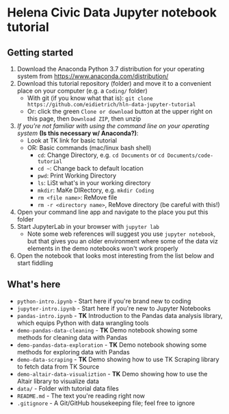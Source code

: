 # Helena Civic Data Jupyter notebook tutorial

## Getting started

1. Download the Anaconda Python 3.7 distribution for your operating system from https://www.anaconda.com/distribution/
2. Download this tutorial repository (folder) and move it to a convenient place on your computer (e.g. a `Coding/` folder)
    - With git (if you know what that is): `git clone https://github.com/eidietrich/hln-data-jupyter-tutorial`
    - Or: click the green `Clone or download` button at the upper right on this page, then `Download ZIP`, then unzip
3. *If you're not familiar with using the command line on your operating system* **(Is this necessary w/ Anaconda?)**:
    - Look at TK link for basic tutorial
    - OR: Basic commands (mac/linux bash shell)
        - `cd`: Change Directory, e.g. `cd Documents` or `cd Documents/code-tutorial`
        - `cd ~`: Change back to default location
        - `pwd`: Print Working Directory
        - `ls`: LiSt what's in your working directory
        - `mkdir`: MaKe DIRectory, e.g. `mkdir Coding`
        - `rm <file name>`: ReMove file
        - `rm -r <directory name>`, ReMove directory (be careful with this!)
4. Open your command line app and navigate to the place you put this folder
5. Start JupyterLab in your browser with `jupyter lab`
    - Note some web references will suggest you use `jupyter notebook`, but that gives you an older environment where some of the data viz elements in the demo notebooks won't work properly
6. Open the notebook that looks most interesting from the list below and start fiddling

## What's here 

- `python-intro.ipynb` - Start here if you're brand new to coding
- `jupyter-intro.ipynb` - Start here if you're new to Jupyter Notebooks
- `pandas-intro.ipynb` - **TK** Introduction to the Pandas data analysis library, which equips Python with data wrangling tools
- `demo-pandas-data-cleaning` - **TK** Demo notebook showing some methods for cleaning data with Pandas
- `demo-pandas-data-exploration` - **TK** Demo notebook showing some methods for exploring data with Pandas
- `demo-data-scraping` - **TK** Demo showing how to use TK Scraping library to fetch data from TK Source
- `demo-altair-data-visualiztion` - **TK** Demo showing how to use the Altair library to visualize data
- `data/` - Folder with tutorial data files
- `README.md` - The text you're reading right now
- `.gitignore` - A Git/GitHub housekeeping file; feel free to ignore